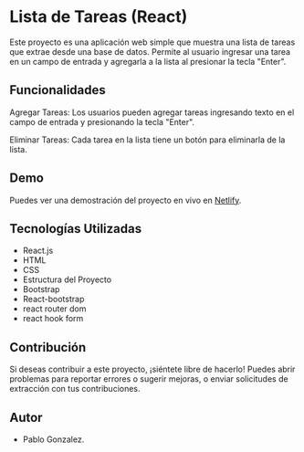 # Lista de Tareas (React)

Este proyecto es una aplicación web simple que muestra una lista de tareas que extrae desde una base de datos. Permite al usuario ingresar una tarea en un campo de entrada y agregarla a la lista al presionar la tecla "Enter".


## Funcionalidades
Agregar Tareas: Los usuarios pueden agregar tareas ingresando texto en el campo de entrada y presionando la tecla "Enter".

Eliminar Tareas: Cada tarea en la lista tiene un botón para eliminarla de la lista.

## Demo

Puedes ver una demostración del proyecto en vivo en [Netlify](https://tarea-facil.netlify.app/).

## Tecnologías Utilizadas
- React.js
- HTML
- CSS
- Estructura del Proyecto
- Bootstrap
- React-bootstrap
- react router dom
- react hook form

## Contribución
Si deseas contribuir a este proyecto, ¡siéntete libre de hacerlo! Puedes abrir problemas para reportar errores o sugerir mejoras, o enviar solicitudes de extracción con tus contribuciones.

## Autor 
- Pablo Gonzalez.
